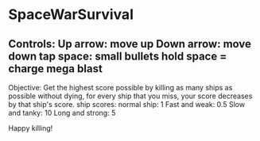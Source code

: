 # SpaceWarSurvival
Controls:
Up arrow: move up
Down arrow: move down
tap space: small bullets
hold space = charge mega blast
-------------------------------------------------------------------------------------------------------------------------------
Objective: Get the highest score possible by killing as many ships as possible without dying, for every ship
that you miss, your score decreases by that ship's score.
ship scores:
normal ship: 1
Fast and weak: 0.5
Slow and tanky: 10
Long and strong: 5


Happy killing!
